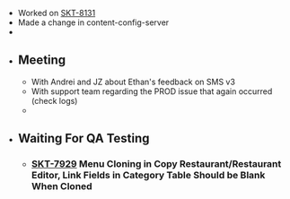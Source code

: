- Worked on [SKT-8131](https://wondersco.atlassian.net/browse/SKT-8131)
- Made a change in content-config-server
-
- ## Meeting
	- With Andrei and JZ about Ethan's feedback on SMS v3
	- With support team regarding the PROD issue that again occurred (check logs)
	-
- ## Waiting For QA Testing
	- ### [SKT-7929](https://wondersco.atlassian.net/browse/SKT-7929) Menu Cloning in Copy Restaurant/Restaurant Editor, Link Fields in Category Table Should be Blank When Cloned